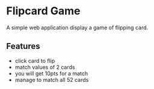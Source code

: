 # Flipcard Game

A simple web application display a game of flipping card.

## Features

- click card to flip
- match values of 2 cards
- you will get 10pts for a match
- manage to match all 52 cards
